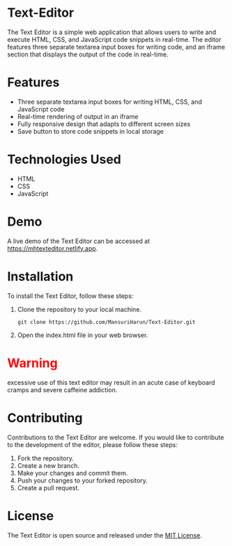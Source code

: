 # Text-Editor
The Text Editor is a simple web application that allows users to write and execute HTML, CSS, and JavaScript code snippets in real-time. The editor features three separate textarea input boxes for writing code, and an iframe section that displays the output of the code in real-time.

# Features
- Three separate textarea input boxes for writing HTML, CSS, and JavaScript code
- Real-time rendering of output in an iframe
- Fully responsive design that adapts to different screen sizes
- Save button to store code snippets in local storage

# Technologies Used
- HTML
- CSS
- JavaScript

# Demo
A live demo of the Text Editor can be accessed at https://mhtexteditor.netlify.app.

# Installation
To install the Text Editor, follow these steps:

1. Clone the repository to your local machine.

   `git clone https://github.com/MansuriHarun/Text-Editor.git`

2. Open the index.html file in your web browser.

# <div style="color:red;">Warning</div>
excessive use of this text editor may result in an acute case of keyboard cramps and severe caffeine addiction.

# Contributing
Contributions to the Text Editor are welcome. If you would like to contribute to the development of the editor, please follow these steps:

1. Fork the repository.
2. Create a new branch.
3. Make your changes and commit them.
4. Push your changes to your forked repository.
5. Create a pull request.

# License
The Text Editor is open source and released under the [MIT License](https://opensource.org/licenses/MIT).
